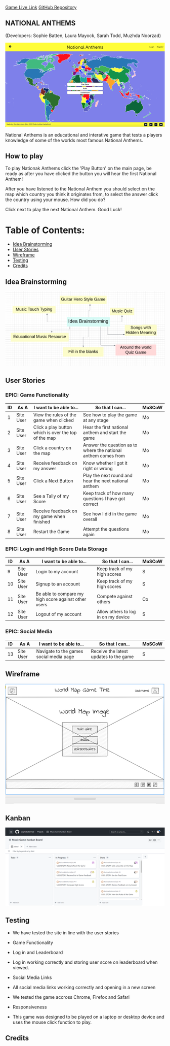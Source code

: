 [Game Live Link](https://anthem-game.herokuapp.com/)
[GitHub Repository](https://github.com/users/sophiebatten123/projects/2/views/1)

## NATIONAL ANTHEMS

(Developers: Sophie Batten, Laura Mayock, Sarah Todd, Muzhda Noorzad)

![Main Image](static/images/map.png)

National Anthems is an educational and interative game that tests a players knowledge of some of the worlds most famous National Anthems.

## How to play

To play Nationak Anthems click the 'Play Button' on the main page, be ready as after you have clicked the button you will hear the first National Anthem! 

After you have listened to the National Anthem you should select on the map which country you think it originates from, to select the answer click the country using your mouse. How did you do?

Click next to play the next National Anthem. Good Luck!

# Table of Contents:

- [Idea Brainstorming](#idea-brainstorming)
- [User Stories](#user-stories)
- [Wireframe](#wireframe)
- [Testing](#testing)
- [Credits](#credits)


## Idea Brainstorming

![Idea Brainstorming](static/images/ideas-brainstorm.png)

## User Stories

### EPIC: Game Functionality

| ID | As A |I want to be able to...|So that I can...|MoSCoW|
|----|------|-----------------------|----------------|------|
|1| Site User | View the rules of the game when clicked | See how to play the game at any stage | Mo |
|2| Site User | Click a play button which is over the top of the map | Hear the first national anthem and start the game | Mo |
|3| Site User | Click a country on the map | Answer the question as to where the national anthem comes from | Mo |
|4| Site User | Receive feedback on my answer | Know whether I got it right or wrong | Mo |
|5| Site User | Click a Next Button | Play the next round and hear the next national anthem | Mo |
|6| Site User | See a Tally of my Score | Keep track of how many questions I have got correct | Mo |
|7| Site User | Receive feedback on my game when finished | See how I did in the game overall | Mo |
|8| Site User | Restart the Game | Attempt the questions again | Mo |

### EPIC: Login and High Score Data Storage

| ID | As A |I want to be able to...|So that I can...|MoSCoW|
|----|------|-----------------------|----------------|------|
|9| Site User | Login to my account | Keep track of my high scores | S |
|10| Site User | Signup to an account | Keep track of my high scores | S |
|11| Site User | Be able to compare my high score against other users | Compete against others | Co |
|12| Site User | Logout of my account | Allow others to log in on my device | S |

### EPIC: Social Media

| ID | As A |I want to be able to...|So that I can...|MoSCoW|
|----|------|-----------------------|----------------|------|
|13| Site User | Navigate to the games social media page | Receive the latest updates to the game | S |

## Wireframe

![Game Wireframe](static/images/wireframe.png)

## Kanban

![Game kanban](static/images/kanban.png)

## Testing

- We have tested the site in line with the user stories
 - Game Functionality
 - Log in and Leaderboard
  - Log in working correctly and storing user score on leaderboard when viewed.
 - Social Media Links
  - All social media links working correctly and opening in a new screen

- We tested the game accross Chrome, Firefox and Safari

- Responsiveness
 - This game was designed to be played on a laptop or desktop device and uses the mouse click function to play.

## Credits